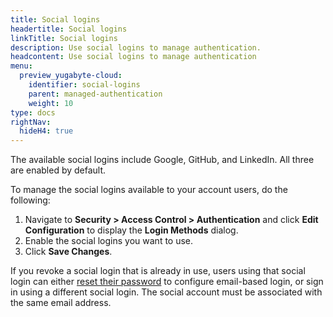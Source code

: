 ```yaml
---
title: Social logins
headertitle: Social logins
linkTitle: Social logins
description: Use social logins to manage authentication.
headcontent: Use social logins to manage authentication
menu:
  preview_yugabyte-cloud:
    identifier: social-logins
    parent: managed-authentication
    weight: 10
type: docs
rightNav:
  hideH4: true
---
```


The available social logins include Google, GitHub, and LinkedIn. All three are enabled by default.

To manage the social logins available to your account users, do the following:

1. Navigate to **Security > Access Control > Authentication** and click **Edit Configuration** to display the **Login Methods** dialog.
1. Enable the social logins you want to use.
1. Click **Save Changes**.

If you revoke a social login that is already in use, users using that social login can either [reset their password](../manage-access/#reset-your-password) to configure email-based login, or sign in using a different social login. The social account must be associated with the same email address.
